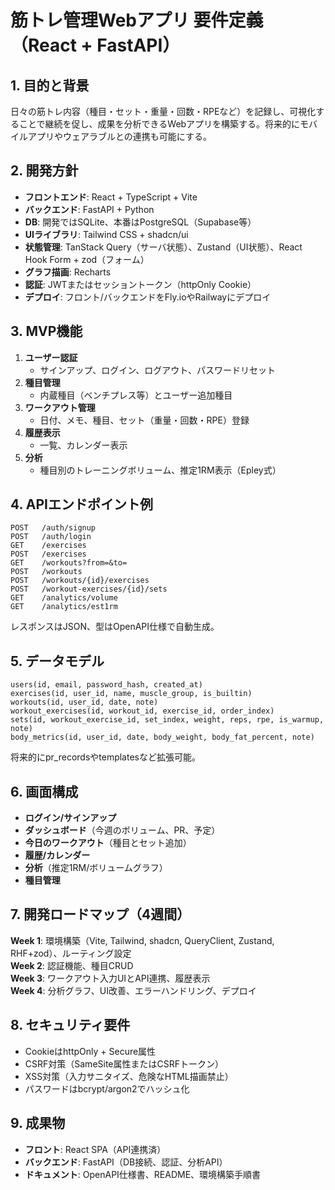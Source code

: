 # 筋トレ管理Webアプリ 要件定義（React + FastAPI）

## 1. 目的と背景
日々の筋トレ内容（種目・セット・重量・回数・RPEなど）を記録し、可視化することで継続を促し、成果を分析できるWebアプリを構築する。将来的にモバイルアプリやウェアラブルとの連携も可能にする。

## 2. 開発方針
- **フロントエンド**: React + TypeScript + Vite
- **バックエンド**: FastAPI + Python
- **DB**: 開発ではSQLite、本番はPostgreSQL（Supabase等）
- **UIライブラリ**: Tailwind CSS + shadcn/ui
- **状態管理**: TanStack Query（サーバ状態）、Zustand（UI状態）、React Hook Form + zod（フォーム）
- **グラフ描画**: Recharts
- **認証**: JWTまたはセッショントークン（httpOnly Cookie）
- **デプロイ**: フロント/バックエンドをFly.ioやRailwayにデプロイ

## 3. MVP機能
1. **ユーザー認証**
   - サインアップ、ログイン、ログアウト、パスワードリセット
2. **種目管理**
   - 内蔵種目（ベンチプレス等）とユーザー追加種目
3. **ワークアウト管理**
   - 日付、メモ、種目、セット（重量・回数・RPE）登録
4. **履歴表示**
   - 一覧、カレンダー表示
5. **分析**
   - 種目別のトレーニングボリューム、推定1RM表示（Epley式）

## 4. APIエンドポイント例
```
POST   /auth/signup
POST   /auth/login
GET    /exercises
POST   /exercises
GET    /workouts?from=&to=
POST   /workouts
POST   /workouts/{id}/exercises
POST   /workout-exercises/{id}/sets
GET    /analytics/volume
GET    /analytics/est1rm
```
レスポンスはJSON、型はOpenAPI仕様で自動生成。

## 5. データモデル
```
users(id, email, password_hash, created_at)
exercises(id, user_id, name, muscle_group, is_builtin)
workouts(id, user_id, date, note)
workout_exercises(id, workout_id, exercise_id, order_index)
sets(id, workout_exercise_id, set_index, weight, reps, rpe, is_warmup, note)
body_metrics(id, user_id, date, body_weight, body_fat_percent, note)
```
将来的にpr_recordsやtemplatesなど拡張可能。

## 6. 画面構成
- **ログイン/サインアップ**
- **ダッシュボード**（今週のボリューム、PR、予定）
- **今日のワークアウト**（種目とセット追加）
- **履歴/カレンダー**
- **分析**（推定1RM/ボリュームグラフ）
- **種目管理**

## 7. 開発ロードマップ（4週間）
**Week 1**: 環境構築（Vite, Tailwind, shadcn, QueryClient, Zustand, RHF+zod）、ルーティング設定  
**Week 2**: 認証機能、種目CRUD  
**Week 3**: ワークアウト入力UIとAPI連携、履歴表示  
**Week 4**: 分析グラフ、UI改善、エラーハンドリング、デプロイ

## 8. セキュリティ要件
- CookieはhttpOnly + Secure属性
- CSRF対策（SameSite属性またはCSRFトークン）
- XSS対策（入力サニタイズ、危険なHTML描画禁止）
- パスワードはbcrypt/argon2でハッシュ化

## 9. 成果物
- **フロント**: React SPA（API連携済）
- **バックエンド**: FastAPI（DB接続、認証、分析API）
- **ドキュメント**: OpenAPI仕様書、README、環境構築手順書
